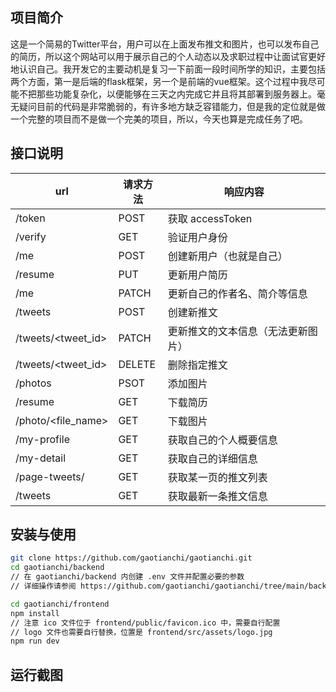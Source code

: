 ## 项目简介
这是一个简易的Twitter平台，用户可以在上面发布推文和图片，也可以发布自己的简历，所以这个网站可以用于展示自己的个人动态以及求职过程中让面试官更好地认识自己。我开发它的主要动机是复习一下前面一段时间所学的知识，主要包括两个方面，第一是后端的flask框架，另一个是前端的vue框架。这个过程中我尽可能不把那些功能复杂化，以便能够在三天之内完成它并且将其部署到服务器上。毫无疑问目前的代码是非常脆弱的，有许多地方缺乏容错能力，但是我的定位就是做一个完整的项目而不是做一个完美的项目，所以，今天也算是完成任务了吧。

## 接口说明

| url                 | 请求方法   | 响应内容                               |
| ------------------- | ------ | ---------------------------------- |
| /token              | POST   | 获取 accessToken                   |
| /verify             | GET    | 验证用户身份                       |
| /me                 | POST   | 创建新用户（也就是自己）           |
| /resume             | PUT    | 更新用户简历                       |
| /me                 | PATCH  | 更新自己的作者名、简介等信息       |
| /tweets             | POST   | 创建新推文                         |
| /tweets/<tweet_id>  | PATCH  | 更新推文的文本信息（无法更新图片） |
| /tweets/<tweet_id>  | DELETE | 删除指定推文                       |
| /photos             | PSOT   | 添加图片                           |
| /resume             | GET    | 下载简历                           |
| /photo/<file_name>   | GET    | 下载图片                           |
| /my-profile         | GET    | 获取自己的个人概要信息             |
| /my-detail          | GET    | 获取自己的详细信息                 |
| /page-tweets/<page> | GET    | 获取某一页的推文列表               |
| /tweets             | GET    | 获取最新一条推文信息               |

## 安装与使用

```bash
git clone https://github.com/gaotianchi/gaotianchi.git
cd gaotianchi/backend
// 在 gaotianchi/backend 内创建 .env 文件并配置必要的参数
// 详细操作请参阅 https://github.com/gaotianchi/gaotianchi/tree/main/backend#readme
```

```bash
cd gaotianchi/frontend
npm install
// 注意 ico 文件位于 frontend/public/favicon.ico 中，需要自行配置
// logo 文件也需要自行替换，位置是 frontend/src/assets/logo.jpg
npm run dev
```


## 运行截图

